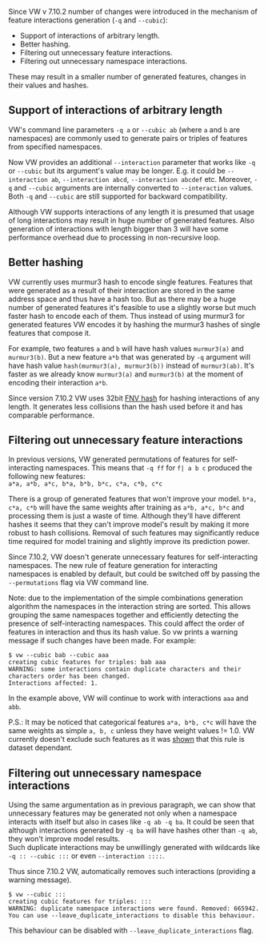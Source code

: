 Since VW v 7.10.2 number of changes were introduced in the mechanism of feature interactions generation (`-q` and `--cubic`):

* Support of interactions of arbitrary length.
* Better hashing.
* Filtering out unnecessary feature interactions.
* Filtering out unnecessary namespace interactions.

These may result in a smaller number of generated features, changes in their values and hashes.

## Support of interactions of arbitrary length

VW's command line parameters `-q a` or `--cubic ab` (where `a` and `b` are namespaces) are commonly used to generate pairs or triples of features from specified namespaces.   

Now VW provides an additional `--interaction` parameter that works like `-q` or `--cubic` but its argument's value may be longer. E.g. it could be `--interaction ab`, `--interaction abcd`, `--interaction abcdef` etc. Moreover, `-q` and `--cubic` arguments are internally converted to `--interaction` values. Both `-q` and `--cubic` are still supported for backward compatibility.   

Although VW supports interactions of any length it is presumed that usage of long interactions may result in huge number of generated features. Also generation of interactions with length bigger than 3 will have some performance overhead due to processing in non-recursive loop.

## Better hashing

VW currently uses murmur3 hash to encode single features. Features that were generated as a result of their interaction are stored in the same address space and thus have a hash too. But as there may be a huge number of generated features it's feasible to use a slightly worse but much faster hash to encode each of them. Thus instead of using murmur3 for generated features VW encodes it by hashing the murmur3 hashes of single features that compose it.   

For example, two features `a` and `b` will have hash values `murmur3(a)` and `murmur3(b)`. But a new feature `a*b` that was generated by `-q` argument will have hash value `hash(murmur3(a), murmur3(b))` instead of `murmur3(ab)`. It's faster as we already know `murmur3(a)` and `murmur3(b)` at the moment of encoding their interaction `a*b`.

Since version 7.10.2 VW uses 32bit [FNV hash](http://www.isthe.com/chongo/tech/comp/fnv/) for hashing interactions of any length. It generates less collisions than the hash used before it and has comparable performance.

## Filtering out unnecessary feature interactions

In previous versions, VW generated permutations of features for self-interacting namespaces. This means that `-q ff` for `f| a b c` produced the following new features:   
``a*a, a*b, a*c, b*a, b*b, b*c, c*a, c*b, c*c``  

There is a group of generated features that won't improve your model. `b*a, c*a, c*b` will have the same weights after training as `a*b, a*c, b*c` and processing them is just a waste of time. Although they'll have different hashes it seems that they can't improve model's result by making it more robust to hash collisions. Removal of such features may significantly reduce time required for model training and slightly improve its prediction power.

Since 7.10.2, VW doesn't generate unnecessary features for self-interacting namespaces. The new rule of feature generation for interacting namespaces is enabled by default, but could be switched off by passing the `--permutations` flag via VW command line.   

Note: due to the implementation of the simple combinations generation algorithm the namespaces in the interaction string are sorted. This allows grouping the same namespaces together and efficiently detecting the presence of self-interacting namespaces. This could affect the order of features in interaction and thus its hash value. So vw prints a warning message if such changes have been made. For example:

```
$ vw --cubic bab --cubic aaa
creating cubic features for triples: bab aaa 
WARNING: some interactions contain duplicate characters and their characters order has been changed.
Interactions affected: 1.
```
In the example above, VW will continue to work with interactions `aaa` and `abb`.

P.S.: It may be noticed that categorical features `a*a, b*b, c*c` will have the same weights as simple `a, b, c` unless they have weight values != 1.0. VW currently doesn't exclude such features as it was [shown](https://github.com/JohnLangford/vowpal_wabbit/issues/698) that this rule is dataset dependant.

## Filtering out unnecessary namespace interactions

Using the same argumentation as in previous paragraph, we can show that unnecessary features may be generated not only when a namespace interacts with itself but also in cases like `-q ab -q ba`. It could be seen that although interactions generated by `-q ba` will have hashes other than `-q ab`, they won't improve model results.     
Such duplicate interactions may be unwillingly generated with wildcards like `-q :: --cubic :::` or even `--interaction ::::`.   

Thus since 7.10.2 VW, automatically removes such interactions (providing a warning message).
```
$ vw --cubic :::
creating cubic features for triples: ::: 
WARNING: duplicate namespace interactions were found. Removed: 665942.
You can use --leave_duplicate_interactions to disable this behaviour.
```
This behaviour can be disabled with `--leave_duplicate_interactions` flag.

